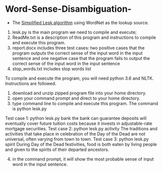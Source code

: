 # Word-Sense-Disambiguation-

* The [Simplified Lesk algorithm](http://en.wikipedia.org/wiki/Lesk_algorithm) using WordNet as the lookup source.

1. lesk.py is the main program we need to compile and execute;
2. ReadMe.txt is a description of this program and instructions to compile and execute this program.  
3. report.docx includes three test cases: two positive cases that the program outputs the correct sense of the input word in the input sentence and one negative case that the program fails to output the correct sense of the input word in the input sentence
4. stop_words.txt includes stop words list

To compile and execute the program, you will need python 3.6 and NLTK. Instructions are followed.
1. download and unzip zipped program file into your home directory. 
2. open your command prompt and direct to your home directory.
3. type command line to compile and execute this program. The command is python lesk.py <word> <sentence>

Test case 1: python lesk.py bank the bank can guarantee deposits will eventually cover future tuition costs because it invests in adjustable-rate mortgage securities. 
Test case 2: python lesk.py activity The traditions and activities that take place in celebration of the Day of the Dead are not universal, often varying from town to town.
Test case 3: python lesk.py spirit During Day of the Dead festivities, food is both eaten by living people and given to the spirits of their departed ancestors. 

4. in the command prompt, it will show the most probable sense of input word in the input sentence. 


